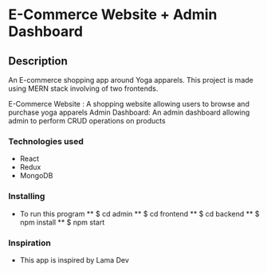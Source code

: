 # E-Commerce Website + Admin Dashboard

## Description

An E-commerce shopping app around Yoga apparels. This project is made using MERN stack involving of two frontends.

E-Commerce Website : A shopping website allowing users to browse and purchase yoga apparels
Admin Dashboard: An admin dashboard allowing admin to perform CRUD operations on products

### Technologies used
* React
* Redux
* MongoDB

### Installing
* To run this program
 ** $ cd admin 
 ** $ cd frontend
 ** $ cd backend 
 ** $ npm install
 ** $ npm start


### Inspiration
* This app is inspired by Lama Dev

